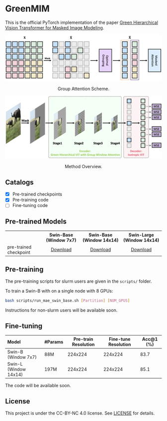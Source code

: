 # GreenMIM

This is the official PyTorch implementation of the paper [Green Hierarchical Vision Transformer for Masked Image Modeling]().

<p align="center">
  <img src="figs/GroupAttention.png" >
</p>
<p align="center">
  Group Attention Scheme.
</p>

<p align="center">
  <img src="figs/GreenMIM.png" >
</p>
<p align="center">
  Method Overview.
</p>

## Catalogs

- [x] Pre-trained checkpoints
- [x] Pre-training code
- [ ] Fine-tuning code

## Pre-trained Models

<table><tbody>
<!-- START TABLE -->
<!-- TABLE HEADER -->
<th valign="bottom"></th>
<th valign="bottom">Swin-Base (Window 7x7)</th>
<th valign="bottom">Swin-Base (Window 14x14)</th>
<th valign="bottom">Swin-Large (Window 14x14)</th>
<!-- TABLE BODY -->
<tr><td align="left">pre-trained checkpoint</td>
<td align="center"><a href="https://drive.google.com/file/d/1vCt7QN3rNC7hmWlWYomqfhjUqN-PvR7a/view?usp=sharing">Download</a></td>
<td align="center"><a href="https://drive.google.com/file/d/1P1dAdcZtSEGWFQy5GeeJdfGTqesSAES9/view?usp=sharing">Download</a></td>
<td align="center"><a href="https://drive.google.com/file/d/1Tw1KeGviVWxbVt3h1TT7BxTX1aLeT-Nm/view?usp=sharing">Download</a></td>

</tbody></table>

## Pre-training

The pre-training scripts for slurm users are given in the `scripts/` folder.

To train a Swin-B with on a single node with 8 GPUs:

```bash
bash scripts/run_mae_swin_base.sh [Partition] [NUM_GPUS] 
```

Instructions for non-slurm users will be available soon.

## Fine-tuning

| Model | #Params | Pre-train Resolution | Fine-tune Resolution | Acc@1 (%) |
| :---- | ------- | -------------------- | -------------------- | ------------ |
| Swin-B (Window 7x7) | 88M | 224x224 | 224x224 | 83.7 |
| Swin-L (Window 14x14) | 197M | 224x224 | 224x224 | 85.1 |

The code will be available soon.

## License

This project is under the CC-BY-NC 4.0 license. See [LICENSE](LICENSE) for details.
